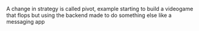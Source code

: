 A change in strategy is called pivot, example starting to build a videogame that flops but using the backend made to do something else like a messaging app

